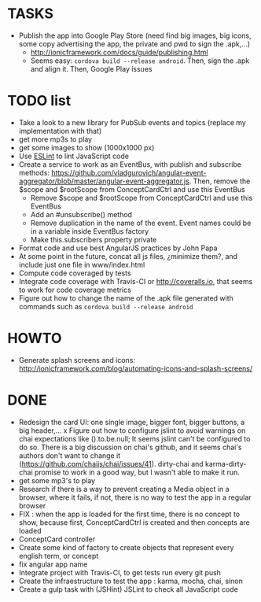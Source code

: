 # TASKS
- Publish the app into Google Play Store (need find big images, big icons, some copy advertising the app, the private and pwd to sign the .apk,...)
    - http://ionicframework.com/docs/guide/publishing.html
    - Seems easy: `cordova build --release android`. Then, sign the .apk and align it. Then, Google Play issues

# TODO list
- Take a look to a new library for PubSub events and topics (replace my implementation with that)
- get more mp3s to play
- get some images to show (1000x1000 px)
- Use [ESLint](http://davidwalsh.name/eslint) to lint JavaScript code
- Create a service to work as an EventBus, with publish and subscribe methods: https://github.com/vladgurovich/angular-event-aggregator/blob/master/angular-event-aggregator.js. Then, remove the $scope and $rootScope from ConceptCardCtrl and use this EventBus
    + Remove $scope and $rootScope from ConceptCardCtrl and use this EventBus
    - Add an #unsubscribe() method
    - Remove duplication in the name of the event. Event names could be in a variable inside EventBus factory
    - Make this.subscribers property private
- Format code and use best AngularJS practices by John Papa
- At some point in the future, concat all js files, ¿minimize them?, and include just one file in www/index.html
- Compute code coveraged by tests
- Integrate code coverage with Travis-CI or http://coveralls.io, that seems to work for code coverage metrics
- Figure out how to change the name of the .apk file generated with commands such as `cordova build --release android`

# HOWTO
- Generate splash screens and icons: http://ionicframework.com/blog/automating-icons-and-splash-screens/

# DONE
+ Redesign the card UI: one single image, bigger font, bigger buttons, a big header,...
x Figure out how to configure jslint to avoid warnings on chai expectations like ().to.be.null; It seems jslint can't be configured to do so. There is a big discussion on chai's github, and it seems chai's authors don't want to change it (https://github.com/chaijs/chai/issues/41). dirty-chai and karma-dirty-chai promise to work in a good way, but I wasn't able to make it run.
+ get some mp3's to play
+ Research if there is a way to prevent creating a Media object in a browser, where it fails, if not, there is no way to test the app in a regular browser
+ FIX : when the app is loaded for the first time, there is no concept to show, because first, ConceptCardCtrl is created and then concepts are loaded
+ ConceptCard controller
+ Create some kind of factory to create objects that represent every english term, or concept
+ fix angular app name
+ Integrate project with Travis-CI, to get tests run every git push
+ Create the infraestructure to test the app : karma, mocha, chai, sinon
+ Create a gulp task with (JSHint) JSLint to check all JavaScript code

